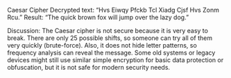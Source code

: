 Caesar Cipher
Decrypted text: “Hvs Eiwqy Pfckb Tcl Xiadg Cjsf Hvs Zonm Rcu.”
Result: “The quick brown fox will jump over the lazy dog.”

Discussion: 
The Caesar cipher is not secure because it is very easy to break. There are only 25 possible shifts, so someone can try all of them very quickly (brute-force). Also, it does not hide letter patterns, so frequency analysis can reveal the message. Some old systems or legacy devices might still use similar simple encryption for basic data protection or obfuscation, but it is not safe for modern security needs.


